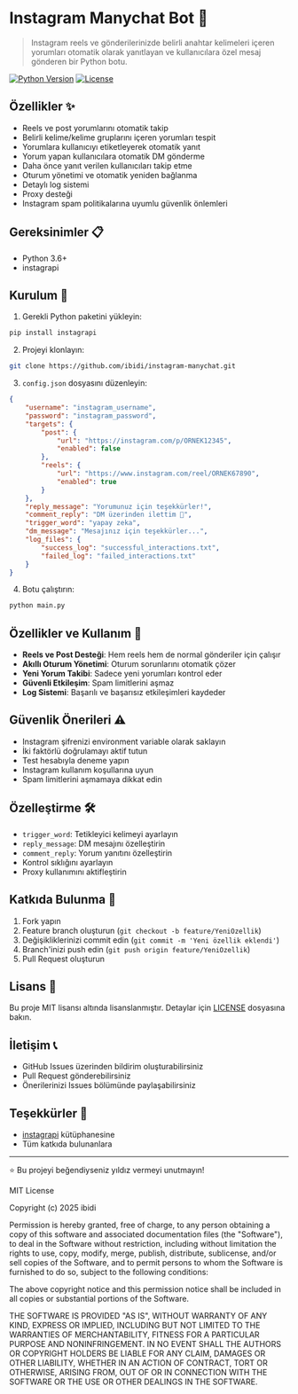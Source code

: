 # Instagram Manychat Bot 🤖

> Instagram reels ve gönderilerinizde belirli anahtar kelimeleri içeren yorumları otomatik olarak yanıtlayan ve kullanıcılara özel mesaj gönderen bir Python botu.

[![Python Version](https://img.shields.io/badge/python-3.6%2B-blue)](https://www.python.org/downloads/)
[![License](https://img.shields.io/badge/license-MIT-green)](LICENSE)

## Özellikler ✨

* Reels ve post yorumlarını otomatik takip
* Belirli kelime/kelime gruplarını içeren yorumları tespit
* Yorumlara kullanıcıyı etiketleyerek otomatik yanıt
* Yorum yapan kullanıcılara otomatik DM gönderme
* Daha önce yanıt verilen kullanıcıları takip etme
* Oturum yönetimi ve otomatik yeniden bağlanma
* Detaylı log sistemi
* Proxy desteği
* Instagram spam politikalarına uyumlu güvenlik önlemleri

## Gereksinimler 📋

* Python 3.6+
* instagrapi

## Kurulum 🔧

1. Gerekli Python paketini yükleyin:

```bash
pip install instagrapi
```

2. Projeyi klonlayın:

```bash
git clone https://github.com/ibidi/instagram-manychat.git
```

3. `config.json` dosyasını düzenleyin:

```json
{
    "username": "instagram_username",
    "password": "instagram_password",
    "targets": {
        "post": {
            "url": "https://instagram.com/p/ORNEK12345",
            "enabled": false
        },
        "reels": {
            "url": "https://www.instagram.com/reel/ORNEK67890",
            "enabled": true
        }
    },
    "reply_message": "Yorumunuz için teşekkürler!",
    "comment_reply": "DM üzerinden ilettim 💛",
    "trigger_word": "yapay zeka",
    "dm_message": "Mesajınız için teşekkürler...",
    "log_files": {
        "success_log": "successful_interactions.txt",
        "failed_log": "failed_interactions.txt"
    }
}
```

4. Botu çalıştırın:

```bash
python main.py
```

## Özellikler ve Kullanım 📝

* **Reels ve Post Desteği**: Hem reels hem de normal gönderiler için çalışır
* **Akıllı Oturum Yönetimi**: Oturum sorunlarını otomatik çözer
* **Yeni Yorum Takibi**: Sadece yeni yorumları kontrol eder
* **Güvenli Etkileşim**: Spam limitlerini aşmaz
* **Log Sistemi**: Başarılı ve başarısız etkileşimleri kaydeder

## Güvenlik Önerileri ⚠️

* Instagram şifrenizi environment variable olarak saklayın
* İki faktörlü doğrulamayı aktif tutun
* Test hesabıyla deneme yapın
* Instagram kullanım koşullarına uyun
* Spam limitlerini aşmamaya dikkat edin

## Özelleştirme 🛠️

* `trigger_word`: Tetikleyici kelimeyi ayarlayın
* `reply_message`: DM mesajını özelleştirin
* `comment_reply`: Yorum yanıtını özelleştirin
* Kontrol sıklığını ayarlayın
* Proxy kullanımını aktifleştirin

## Katkıda Bulunma 🤝

1. Fork yapın
2. Feature branch oluşturun (`git checkout -b feature/YeniOzellik`)
3. Değişikliklerinizi commit edin (`git commit -m 'Yeni özellik eklendi'`)
4. Branch'inizi push edin (`git push origin feature/YeniOzellik`)
5. Pull Request oluşturun

## Lisans 📄

Bu proje MIT lisansı altında lisanslanmıştır. Detaylar için [LICENSE](LICENSE) dosyasına bakın.

## İletişim 📞

* GitHub Issues üzerinden bildirim oluşturabilirsiniz
* Pull Request gönderebilirsiniz
* Önerilerinizi Issues bölümünde paylaşabilirsiniz

## Teşekkürler 🙏

* [instagrapi](https://github.com/adw0rd/instagrapi) kütüphanesine
* Tüm katkıda bulunanlara

---

⭐ Bu projeyi beğendiyseniz yıldız vermeyi unutmayın!

MIT License

Copyright (c) 2025 ibidi

Permission is hereby granted, free of charge, to any person obtaining a copy
of this software and associated documentation files (the "Software"), to deal
in the Software without restriction, including without limitation the rights
to use, copy, modify, merge, publish, distribute, sublicense, and/or sell
copies of the Software, and to permit persons to whom the Software is
furnished to do so, subject to the following conditions:

The above copyright notice and this permission notice shall be included in all
copies or substantial portions of the Software.

THE SOFTWARE IS PROVIDED "AS IS", WITHOUT WARRANTY OF ANY KIND, EXPRESS OR
IMPLIED, INCLUDING BUT NOT LIMITED TO THE WARRANTIES OF MERCHANTABILITY,
FITNESS FOR A PARTICULAR PURPOSE AND NONINFRINGEMENT. IN NO EVENT SHALL THE
AUTHORS OR COPYRIGHT HOLDERS BE LIABLE FOR ANY CLAIM, DAMAGES OR OTHER
LIABILITY, WHETHER IN AN ACTION OF CONTRACT, TORT OR OTHERWISE, ARISING FROM,
OUT OF OR IN CONNECTION WITH THE SOFTWARE OR THE USE OR OTHER DEALINGS IN THE
SOFTWARE.